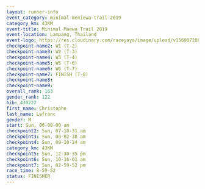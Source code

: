 ```yaml
---
layout: runner-info 
event_category: minimal-meniewa-trail-2019 
category_km: 43KM
event-title: Minimal Maewa Trail 2019 
event-location: Lampang, Thailand 
event-logo: https://res.cloudinary.com/raceyaya/image/upload/v1569072805/logo/minimal-trail_ktnvsp.jpg 
checkpoint-name2: W1 (T-2) 
checkpoint-name3: W2 (T-3) 
checkpoint-name4: W3 (T-4) 
checkpoint-name5: W5 (T-6) 
checkpoint-name6: W6 (T-7) 
checkpoint-name7: FINISH (T-8) 
checkpoint-name8: 
checkpoint-name9: 
overall_rank: 163
gender_rank: 122
bib: 430222
first_name: Christophe
last_name: Lefranc
gender: M
start: Sun, 06-00-00 am
checkpoint2: Sun, 07-18-31 am
checkpoint3: Sun, 08-02-38 am
checkpoint4: Sun, 09-10-24 am
category_km: 43KM
checkpoint5: Sun, 12-30-35 pm
checkpoint6: Sun, 10-16-01 am
checkpoint7: Sun, 02-59-52 pm
race_time: 8-59-52
status: FINISHER
---
```

